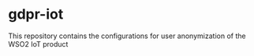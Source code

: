 # gdpr-iot
This repository contains the configurations for user anonymization of the WSO2 IoT product
